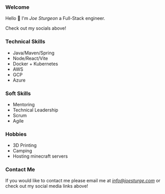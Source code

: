 ### Welcome

Hello 👋 I'm *Joe Sturgeon* a Full-Stack engineer.

Check out my socials above!

### Technical Skills

- Java/Maven/Spring
- Node/React/Vite
- Docker + Kubernetes
- AWS
- GCP
- Azure

### Soft Skills

- Mentoring
- Technical Leadership
- Scrum
- Agile

### Hobbies

- 3D Printing
- Camping
- Hosting minecraft servers

### Contact Me

If you would like to contact me please email me at *info@joesturge.com* or check out my social media links above!